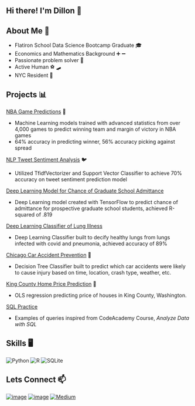 ## Hi there! I'm Dillon 👋


## About Me 🧔

 - Flatiron School Data Science Bootcamp Graduate 🎓
 - Economics and Mathematics Background ➕ ➖
 - Passionate problem solver 🧠
 - Active Human ⚽ 🛹
 - NYC Resident 🗽
 
## Projects  📊

[NBA Game Predictions](https://github.com/dmedd98/nba_game_predictor) 🏀
  - Machine Learning models trained with advanced statistics from over 4,000 games to predict winning team and margin of victory in NBA games
  - 64% accuracy in predicting winner, 56% accuracy picking against spread

[NLP Tweet Sentiment Analysis](https://github.com/dmedd98/NLP-Analysis) 🐦
  - Utilized TfidfVectorizer and Support Vector Classifier to achieve 70% accuracy on tweet sentiment prediction model

[Deep Learning Model for Chance of Graduate School Admittance](https://github.com/dmedd98/admissions_regression)
  - Deep Learning model created with TensorFlow to predict chance of admittance for prospective graduate school students, achieved R-squared of .819

[Deep Learning Classifier of Lung Illness](https://github.com/dmedd98/covid_classification)
  - Deep Learning Classifier built to decify healthy lungs from lungs infected with covid and pneumonia, achieved accuracy of 89%
 
[Chicago Car Accident Prevention](https://github.com/rhk48/chicago-cars) 🚙
  - Decision Tree Classifier built to predict which car accidents were likely to cause injury based on time, location, crash type, weather, etc.
 
[King County Home Price Prediction](https://github.com/jmarkowi/kingcounty) 🏡
  - OLS regression predicting price of houses in King County, Washington.

[SQL Practice](https://github.com/dmedd98/sql-codeacademy)
  - Examples of queries inspired from CodeAcademy Course, *Analyze Data with SQL*

## Skills  🖥️

![Python](https://img.shields.io/badge/python-3670A0?style=for-the-badge&logo=python&logoColor=ffdd54)
![R](https://img.shields.io/badge/r-%23276DC3.svg?style=for-the-badge&logo=r&logoColor=white)
![SQLite](https://img.shields.io/badge/sqlite-%2307405e.svg?style=for-the-badge&logo=sqlite&logoColor=white)

## Lets Connect  📫

[![image](https://img.shields.io/badge/LinkedIn-0077B5?style=for-the-badge&logo=linkedin&logoColor=white)](https://www.linkedin.com/in/dillon-medd/) 
[![image](https://img.shields.io/badge/Gmail-D14836?style=for-the-badge&logo=gmail&logoColor=white)](dillonmedd1@gmail.com)
[![Medium](https://img.shields.io/badge/Medium-12100E?style=for-the-badge&logo=medium&logoColor=white)](https://medium.com/@dillonmedd1)


 
 
 
 
 
